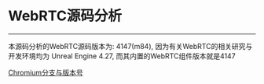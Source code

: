 # WebRTC源码分析

---

本源码分析的WebRTC源码版本为: 4147(m84), 因为有关WebRTC的相关研究与开发环境均为 Unreal Engine 4.27, 而其内置的WebRTC组件版本就是4147

[Chromium分支与版本号](https://chromiumdash.appspot.com/branches)



